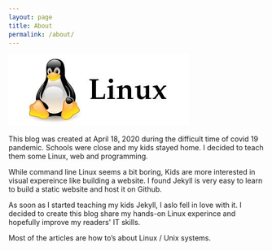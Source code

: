 ```yaml
---
layout: page
title: About
permalink: /about/
---
```


![Linux](/images/linux.jpeg)

This blog was created at April 18, 2020 during the difficult time of covid 19 pandemic. Schools were close and my kids stayed home. I decided to teach them some Linux, web and programming. 

While command line Linux seems a bit boring, Kids are more interested in visual expereince like building a website. I found Jekyll is very easy to learn to build a static website and host it on Github. 

As soon as  I started teaching my kids Jekyll, I aslo fell in love with it. I decided to create this blog share my hands-on Linux experince and hopefully improve my readers' IT skills.  

Most of the articles are how to’s about Linux / Unix systems.
